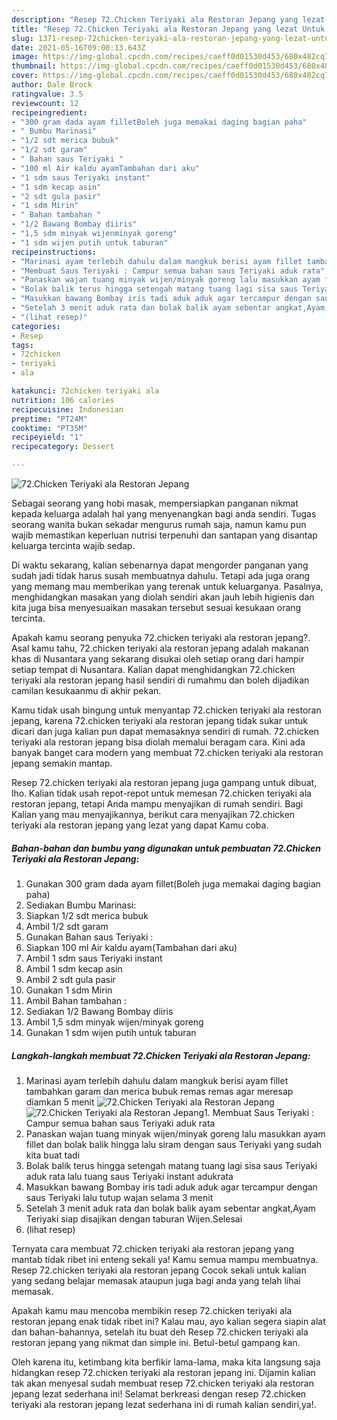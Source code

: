 ```yaml
---
description: "Resep 72.Chicken Teriyaki ala Restoran Jepang yang lezat Untuk Jualan"
title: "Resep 72.Chicken Teriyaki ala Restoran Jepang yang lezat Untuk Jualan"
slug: 1371-resep-72chicken-teriyaki-ala-restoran-jepang-yang-lezat-untuk-jualan
date: 2021-05-16T09:00:13.643Z
image: https://img-global.cpcdn.com/recipes/caeff0d01530d453/680x482cq70/72chicken-teriyaki-ala-restoran-jepang-foto-resep-utama.jpg
thumbnail: https://img-global.cpcdn.com/recipes/caeff0d01530d453/680x482cq70/72chicken-teriyaki-ala-restoran-jepang-foto-resep-utama.jpg
cover: https://img-global.cpcdn.com/recipes/caeff0d01530d453/680x482cq70/72chicken-teriyaki-ala-restoran-jepang-foto-resep-utama.jpg
author: Dale Brock
ratingvalue: 3.5
reviewcount: 12
recipeingredient:
- "300 gram dada ayam filletBoleh juga memakai daging bagian paha"
- " Bumbu Marinasi"
- "1/2 sdt merica bubuk"
- "1/2 sdt garam"
- " Bahan saus Teriyaki "
- "100 ml Air kaldu ayamTambahan dari aku"
- "1 sdm saus Teriyaki instant"
- "1 sdm kecap asin"
- "2 sdt gula pasir"
- "1 sdm Mirin"
- " Bahan tambahan "
- "1/2 Bawang Bombay diiris"
- "1,5 sdm minyak wijenminyak goreng"
- "1 sdm wijen putih untuk taburan"
recipeinstructions:
- "Marinasi ayam terlebih dahulu dalam mangkuk berisi ayam fillet tambahkan garam dan merica bubuk remas remas agar meresap diamkan 5 menit"
- "Membuat Saus Teriyaki : Campur semua bahan saus Teriyaki aduk rata"
- "Panaskan wajan tuang minyak wijen/minyak goreng lalu masukkan ayam fillet dan bolak balik hingga lalu siram dengan saus Teriyaki yang sudah kita buat tadi"
- "Bolak balik terus hingga setengah matang tuang lagi sisa saus Teriyaki aduk rata lalu tuang saus Teriyaki instant adukrata"
- "Masukkan bawang Bombay iris tadi aduk aduk agar tercampur dengan saus Teriyaki lalu tutup wajan selama 3 menit"
- "Setelah 3 menit aduk rata dan bolak balik ayam sebentar angkat,Ayam Teriyaki siap disajikan dengan taburan Wijen.Selesai"
- "(lihat resep)"
categories:
- Resep
tags:
- 72chicken
- teriyaki
- ala

katakunci: 72chicken teriyaki ala 
nutrition: 106 calories
recipecuisine: Indonesian
preptime: "PT24M"
cooktime: "PT35M"
recipeyield: "1"
recipecategory: Dessert

---
```



![72.Chicken Teriyaki ala Restoran Jepang](https://img-global.cpcdn.com/recipes/caeff0d01530d453/680x482cq70/72chicken-teriyaki-ala-restoran-jepang-foto-resep-utama.jpg)

Sebagai seorang yang hobi masak, mempersiapkan panganan nikmat kepada keluarga adalah hal yang menyenangkan bagi anda sendiri. Tugas seorang  wanita bukan sekadar mengurus rumah saja, namun kamu pun wajib memastikan keperluan nutrisi terpenuhi dan santapan yang disantap keluarga tercinta wajib sedap.

Di waktu  sekarang, kalian sebenarnya dapat mengorder panganan yang sudah jadi tidak harus susah membuatnya dahulu. Tetapi ada juga orang yang memang mau memberikan yang terenak untuk keluarganya. Pasalnya, menghidangkan masakan yang diolah sendiri akan jauh lebih higienis dan kita juga bisa menyesuaikan masakan tersebut sesuai kesukaan orang tercinta. 



Apakah kamu seorang penyuka 72.chicken teriyaki ala restoran jepang?. Asal kamu tahu, 72.chicken teriyaki ala restoran jepang adalah makanan khas di Nusantara yang sekarang disukai oleh setiap orang dari hampir setiap tempat di Nusantara. Kalian dapat menghidangkan 72.chicken teriyaki ala restoran jepang hasil sendiri di rumahmu dan boleh dijadikan camilan kesukaanmu di akhir pekan.

Kamu tidak usah bingung untuk menyantap 72.chicken teriyaki ala restoran jepang, karena 72.chicken teriyaki ala restoran jepang tidak sukar untuk dicari dan juga kalian pun dapat memasaknya sendiri di rumah. 72.chicken teriyaki ala restoran jepang bisa diolah memalui beragam cara. Kini ada banyak banget cara modern yang membuat 72.chicken teriyaki ala restoran jepang semakin mantap.

Resep 72.chicken teriyaki ala restoran jepang juga gampang untuk dibuat, lho. Kalian tidak usah repot-repot untuk memesan 72.chicken teriyaki ala restoran jepang, tetapi Anda mampu menyajikan di rumah sendiri. Bagi Kalian yang mau menyajikannya, berikut cara menyajikan 72.chicken teriyaki ala restoran jepang yang lezat yang dapat Kamu coba.

<!--inarticleads1-->

##### Bahan-bahan dan bumbu yang digunakan untuk pembuatan 72.Chicken Teriyaki ala Restoran Jepang:

1. Gunakan 300 gram dada ayam fillet(Boleh juga memakai daging bagian paha)
1. Sediakan  Bumbu Marinasi:
1. Siapkan 1/2 sdt merica bubuk
1. Ambil 1/2 sdt garam
1. Gunakan  Bahan saus Teriyaki :
1. Siapkan 100 ml Air kaldu ayam(Tambahan dari aku)
1. Ambil 1 sdm saus Teriyaki instant
1. Ambil 1 sdm kecap asin
1. Ambil 2 sdt gula pasir
1. Gunakan 1 sdm Mirin
1. Ambil  Bahan tambahan :
1. Sediakan 1/2 Bawang Bombay diiris
1. Ambil 1,5 sdm minyak wijen/minyak goreng
1. Gunakan 1 sdm wijen putih untuk taburan




<!--inarticleads2-->

##### Langkah-langkah membuat 72.Chicken Teriyaki ala Restoran Jepang:

1. Marinasi ayam terlebih dahulu dalam mangkuk berisi ayam fillet tambahkan garam dan merica bubuk remas remas agar meresap diamkan 5 menit
<img src="https://img-global.cpcdn.com/steps/2eb7bd33ad1d8423/160x128cq70/72chicken-teriyaki-ala-restoran-jepang-langkah-memasak-1-foto.jpg" alt="72.Chicken Teriyaki ala Restoran Jepang"><img src="https://img-global.cpcdn.com/steps/89fda36bcae34510/160x128cq70/72chicken-teriyaki-ala-restoran-jepang-langkah-memasak-1-foto.jpg" alt="72.Chicken Teriyaki ala Restoran Jepang">1. Membuat Saus Teriyaki : Campur semua bahan saus Teriyaki aduk rata
1. Panaskan wajan tuang minyak wijen/minyak goreng lalu masukkan ayam fillet dan bolak balik hingga lalu siram dengan saus Teriyaki yang sudah kita buat tadi
1. Bolak balik terus hingga setengah matang tuang lagi sisa saus Teriyaki aduk rata lalu tuang saus Teriyaki instant adukrata
1. Masukkan bawang Bombay iris tadi aduk aduk agar tercampur dengan saus Teriyaki lalu tutup wajan selama 3 menit
1. Setelah 3 menit aduk rata dan bolak balik ayam sebentar angkat,Ayam Teriyaki siap disajikan dengan taburan Wijen.Selesai
1. (lihat resep)




Ternyata cara membuat 72.chicken teriyaki ala restoran jepang yang mantab tidak ribet ini enteng sekali ya! Kamu semua mampu membuatnya. Resep 72.chicken teriyaki ala restoran jepang Cocok sekali untuk kalian yang sedang belajar memasak ataupun juga bagi anda yang telah lihai memasak.

Apakah kamu mau mencoba membikin resep 72.chicken teriyaki ala restoran jepang enak tidak ribet ini? Kalau mau, ayo kalian segera siapin alat dan bahan-bahannya, setelah itu buat deh Resep 72.chicken teriyaki ala restoran jepang yang nikmat dan simple ini. Betul-betul gampang kan. 

Oleh karena itu, ketimbang kita berfikir lama-lama, maka kita langsung saja hidangkan resep 72.chicken teriyaki ala restoran jepang ini. Dijamin kalian tak akan menyesal sudah membuat resep 72.chicken teriyaki ala restoran jepang lezat sederhana ini! Selamat berkreasi dengan resep 72.chicken teriyaki ala restoran jepang lezat sederhana ini di rumah kalian sendiri,ya!.

